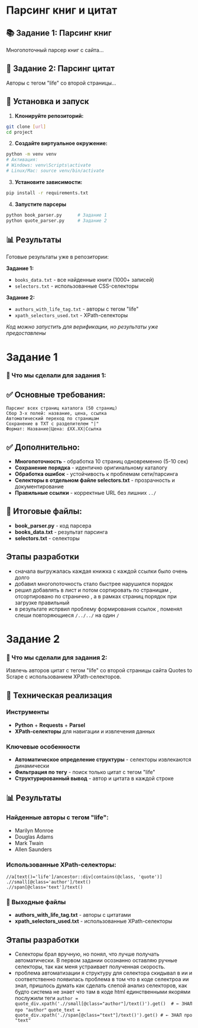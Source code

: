 # Парсинг книг и цитат

## 📚 Задание 1: Парсинг книг
Многопоточный парсер книг с сайта...

## 💬 Задание 2: Парсинг цитат 
Авторы с тегом "life" со второй страницы...

## 🚀 Установка и запуск

1. **Клонируйте репозиторий:**
```bash
git clone [url]
cd project
```
2. **Создайте виртуальное окружение:**
```bash
python -m venv venv
# Активация:
# Windows: venv\Scripts\activate
# Linux/Mac: source venv/bin/activate
```
3. **Установите зависимости:**
```bash
pip install -r requirements.txt
```
4. **Запустите парсеры**
```bash
python book_parser.py      # Задание 1
python quote_parser.py     # Задание 2
```
## 📊 Результаты

Готовые результаты уже в репозитории:

**Задание 1:**
- `books_data.txt` - все найденные книги (1000+ записей)
- `selectors.txt` - использованные CSS-селекторы

**Задание 2:**
- `authors_with_life_tag.txt` - авторы с тегом "life"
- `xpath_selectors_used.txt` - XPath-селекторы

*Код можно запустить для верификации, но результаты уже предоставлены*

# Задание 1
### 🎯 Что мы сделали для задания 1:
## ✅ Основные требования:
```text
Парсинг всех страниц каталога (50 страниц)
Сбор 3-х полей: название, цена, ссылка
Автоматический переход по страницам
Сохранение в TXT с разделителем "|"
Формат: Название|Цена: £XX.XX|Ссылка
```

## ✅ Дополнительно:
- **Многопоточность** - обработка 10 страниц одновременно (5-10 сек)
- **Сохранение порядка** - идентично оригинальному каталогу
- **Обработка ошибок** - устойчивость к проблемам сети/парсинга
- **Селекторы в отдельном файле selectors.txt** - прозрачность и документирование
- **Правильные ссылки** - корректные URL без лишних `../`



## 📁 Итоговые файлы:
- **book_parser.py** - код парсера
- **books_data.txt** - результат парсинга
- **selectors.txt** - селекторы

## Этапы разработки
- сначала выгружалась каждая книжка с каждой ссылки было очень долго
- добавил многопоточность стало быстрее нарушился порядок 
- решил добавлять в лист и потом сортировать по страницам , отсортировано по странично , а в рамках страниц порядок при загрузке правильный 
- в результате испрвил проблему формирования ссылок , поменял слеши повторяющиеся `/../../` на один `/`

# Задание 2
### 🎯 Что мы сделали для задания 2:
Извлечь авторов цитат с тегом "life" со второй страницы сайта Quotes to Scrape с использованием XPath-селекторов.

## 🔧 Техническая реализация

### **Инструменты**
- **Python** + **Requests** + **Parsel**
- **XPath-селекторы** для навигации и извлечения данных

### **Ключевые особенности**
- **Автоматическое определение структуры** - селекторы извлекаются динамически
- **Фильтрация по тегу** - поиск только цитат с тегом "life"
- **Структурированный вывод** - автор и цитата в каждой строке

## 📊 Результаты

### **Найденные авторы с тегом "life":**
- Marilyn Monroe
- Douglas Adams  
- Mark Twain
- Allen Saunders

### **Использованные XPath-селекторы:**
```xpath
//a[text()='life']/ancestor::div[contains(@class, 'quote')]
.//small[@class='author']/text()
.//span[@class='text']/text()
```
### 📁 Выходные файлы
- **authors_with_life_tag.txt** - авторы с цитатами
- **xpath_selectors_used.txt** - использованные XPath-селекторы
## Этапы разработки
- Селекторы брал вручную, но понял, что лучше получать автоматически. В первом задании осознанно оставляю ручные селекторы, так как меня устраивает полученная скорость.
- проблема автоматизации я структуру для селектора скидывал в ии  и соответственно появилась проблема в том что в коде селектроа ии знал, пришлось думать как сделать слепой анализ селекторов, как будто система не знает что там в коде html единственными якорями послужили теги 
`author = quote_div.xpath('.//small[@class="author"]/text()').get()  # ← ЗНАЛ про "author"`
`quote_text = quote_div.xpath('.//span[@class="text"]/text()').get() # ← ЗНАЛ про "text"`